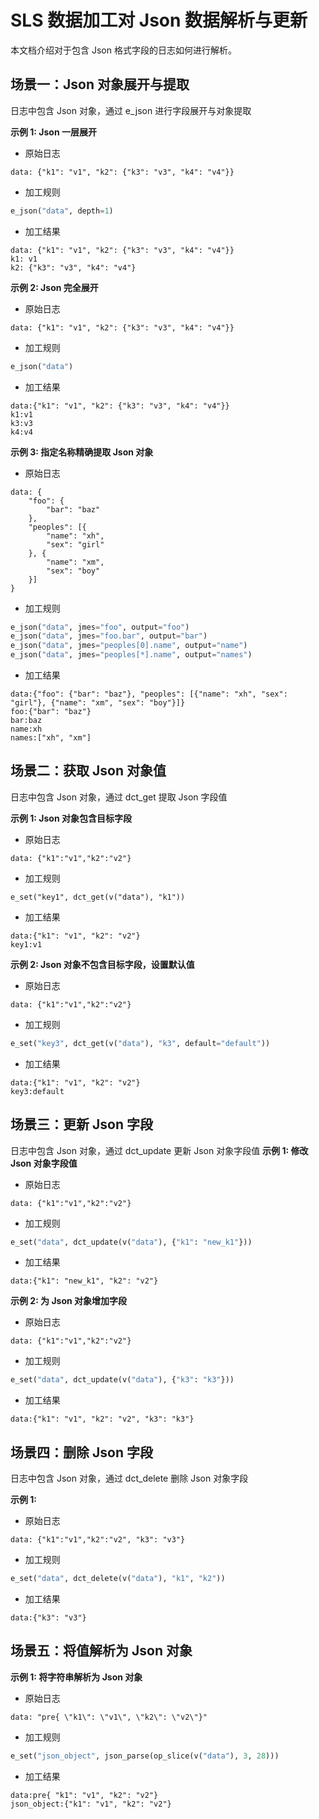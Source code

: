 # SLS 数据加工对 Json 数据解析与更新

本文档介绍对于包含 Json 格式字段的日志如何进行解析。

## 场景一：Json 对象展开与提取

日志中包含 Json 对象，通过 e_json 进行字段展开与对象提取

**示例 1: Json 一层展开**

- 原始日志

```
data: {"k1": "v1", "k2": {"k3": "v3", "k4": "v4"}}
```

- 加工规则

```python
e_json("data", depth=1)
```

- 加工结果

```
data: {"k1": "v1", "k2": {"k3": "v3", "k4": "v4"}}
k1: v1
k2: {"k3": "v3", "k4": "v4"}
```

**示例 2: Json 完全展开**

- 原始日志

```
data: {"k1": "v1", "k2": {"k3": "v3", "k4": "v4"}}
```

- 加工规则

```python
e_json("data")
```

- 加工结果

```
data:{"k1": "v1", "k2": {"k3": "v3", "k4": "v4"}}
k1:v1
k3:v3
k4:v4
```

**示例 3: 指定名称精确提取 Json 对象**

- 原始日志

```
data: {
	"foo": {
    	"bar": "baz"
    },
    "peoples": [{
        "name": "xh",
        "sex": "girl"
    }, {
        "name": "xm",
        "sex": "boy"
    }]
}
```

- 加工规则

```python
e_json("data", jmes="foo", output="foo")
e_json("data", jmes="foo.bar", output="bar")
e_json("data", jmes="peoples[0].name", output="name")
e_json("data", jmes="peoples[*].name", output="names")
```

- 加工结果

```
data:{"foo": {"bar": "baz"}, "peoples": [{"name": "xh", "sex": "girl"}, {"name": "xm", "sex": "boy"}]}
foo:{"bar": "baz"}
bar:baz
name:xh
names:["xh", "xm"]
```

## 场景二：获取 Json 对象值

日志中包含 Json 对象，通过 dct_get 提取 Json 字段值

**示例 1: Json 对象包含目标字段**

- 原始日志

```
data: {"k1":"v1","k2":"v2"}
```

- 加工规则

```
e_set("key1", dct_get(v("data"), "k1"))
```

- 加工结果

```
data:{"k1": "v1", "k2": "v2"}
key1:v1
```

**示例 2: Json 对象不包含目标字段，设置默认值**

- 原始日志

```
data: {"k1":"v1","k2":"v2"}
```

- 加工规则

```python
e_set("key3", dct_get(v("data"), "k3", default="default"))
```

- 加工结果

```
data:{"k1": "v1", "k2": "v2"}
key3:default
```

## 场景三：更新 Json 字段

日志中包含 Json 对象，通过 dct_update 更新 Json 对象字段值
**示例 1: 修改 Json 对象字段值**

- 原始日志

```
data: {"k1":"v1","k2":"v2"}
```

- 加工规则

```python
e_set("data", dct_update(v("data"), {"k1": "new_k1"}))
```

- 加工结果

```
data:{"k1": "new_k1", "k2": "v2"}
```

**示例 2: 为 Json 对象增加字段**

- 原始日志

```
data: {"k1":"v1","k2":"v2"}
```

- 加工规则

```python
e_set("data", dct_update(v("data"), {"k3": "k3"}))
```

- 加工结果

```
data:{"k1": "v1", "k2": "v2", "k3": "k3"}
```

## 场景四：删除 Json 字段

日志中包含 Json 对象，通过 dct_delete 删除 Json 对象字段

**示例 1:**

- 原始日志

```
data: {"k1":"v1","k2":"v2", "k3": "v3"}
```

- 加工规则

```python
e_set("data", dct_delete(v("data"), "k1", "k2"))
```

- 加工结果

```
data:{"k3": "v3"}
```

## 场景五：将值解析为 Json 对象

**示例 1: 将字符串解析为 Json 对象**

- 原始日志

```
data: "pre{ \"k1\": \"v1\", \"k2\": \"v2\"}"
```

- 加工规则

```python
e_set("json_object", json_parse(op_slice(v("data"), 3, 28)))
```

- 加工结果

```
data:pre{ "k1": "v1", "k2": "v2"}
json_object:{"k1": "v1", "k2": "v2"}
```
